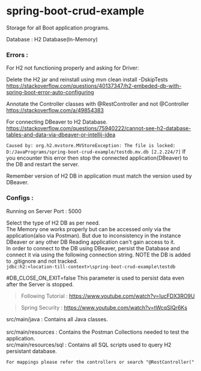 # spring-boot-crud-example
Storage for all Boot application programs. 

Database : H2 Database(In-Memory)

### Errors : 
For H2 not functioning properly and asking for Driver:

Delete the H2 jar and reinstall using mvn clean install -DskipTests  
https://stackoverflow.com/questions/40137347/h2-embeded-db-with-spring-boot-error-auto-configuring 

Annotate the Controller classes with @RestController and not @Controller  
https://stackoverflow.com/a/49854383

For connecting DBeaver to H2 Database.
https://stackoverflow.com/questions/75940222/cannot-see-h2-database-tables-and-data-via-dbeaver-or-intellij-idea

``Caused by: org.h2.mvstore.MVStoreException: The file is locked: D:/JavaPrograms/spring-boot-crud-example/testdb.mv.db [2.2.224/7]``
If you encounter this error then stop the connected application(DBeaver) to the DB and restart the server.

Remember version of H2 DB in application must match the version used by DBeaver.

### Configs : 

Running on Server Port : 5000

Select the type of H2 DB as per need. <br/>
 The Memory one works properly but can be accessed only via the application(also via Postman). But due to inconsistency in the instance DBeaver or any other DB Reading application can't gain access to it.<br/>
 In order to connect to the DB using DBeaver, persist the Database and connect it via using the following connection string. NOTE the DB is added to .gitignore and not tracked.<br/>
 ``jdbc:h2:<location-till-context>\spring-boot-crud-example\testdb``

#DB_CLOSE_ON_EXIT=false This parameter is used to persist data even after the Server is stopped.

>Following Tutorial : https://www.youtube.com/watch?v=IucFDX3RO9U

>Spring Security : https://www.youtube.com/watch?v=tWcqSIQr6Ks

src/main/java : Contains all Java classes.<br/>  
src/main/resources : Contains the Postman Collections needed to test the application.<br/>
src/main/resources/sql : Contains all SQL scripts used to query H2 persistant database.

```
For mappings please refer the controllers or search "@RestController("
```
 

